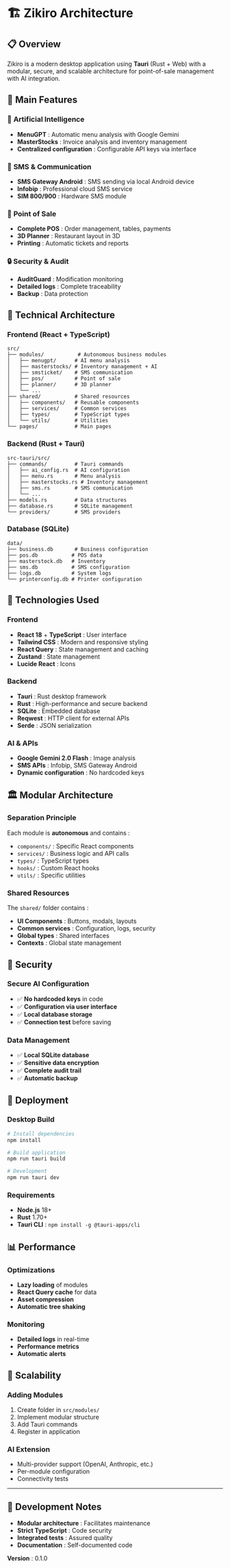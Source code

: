 # 🏗️ Zikiro Architecture

## 📋 Overview

Zikiro is a modern desktop application using **Tauri** (Rust + Web) with a modular, secure, and scalable architecture for point-of-sale management with AI integration.

## 🎯 Main Features

### 🤖 **Artificial Intelligence**
- **MenuGPT** : Automatic menu analysis with Google Gemini
- **MasterStocks** : Invoice analysis and inventory management
- **Centralized configuration** : Configurable API keys via interface

### 📱 **SMS & Communication**
- **SMS Gateway Android** : SMS sending via local Android device
- **Infobip** : Professional cloud SMS service
- **SIM 800/900** : Hardware SMS module

### 🛒 **Point of Sale**
- **Complete POS** : Order management, tables, payments
- **3D Planner** : Restaurant layout in 3D
- **Printing** : Automatic tickets and reports

### 🔒 **Security & Audit**
- **AuditGuard** : Modification monitoring
- **Detailed logs** : Complete traceability
- **Backup** : Data protection

## 📐 Technical Architecture

### **Frontend (React + TypeScript)**
```
src/
├── modules/           # Autonomous business modules
│   ├── menugpt/      # AI menu analysis
│   ├── masterstocks/ # Inventory management + AI
│   ├── smsticket/    # SMS communication
│   ├── pos/          # Point of sale
│   ├── planner/      # 3D planner
│   └── ...
├── shared/           # Shared resources
│   ├── components/   # Reusable components
│   ├── services/     # Common services
│   ├── types/        # TypeScript types
│   └── utils/        # Utilities
└── pages/            # Main pages
```

### **Backend (Rust + Tauri)**
```
src-tauri/src/
├── commands/         # Tauri commands
│   ├── ai_config.rs  # AI configuration
│   ├── menu.rs       # Menu analysis
│   ├── masterstocks.rs # Inventory management
│   ├── sms.rs        # SMS communication
│   └── ...
├── models.rs         # Data structures
├── database.rs       # SQLite management
└── providers/        # SMS providers
```

### **Database (SQLite)**
```
data/
├── business.db       # Business configuration
├── pos.db           # POS data
├── masterstock.db   # Inventory
├── sms.db           # SMS configuration
├── logs.db          # System logs
└── printerconfig.db # Printer configuration
```

## 🔧 Technologies Used

### **Frontend**
- **React 18** + **TypeScript** : User interface
- **Tailwind CSS** : Modern and responsive styling
- **React Query** : State management and caching
- **Zustand** : State management
- **Lucide React** : Icons

### **Backend**
- **Tauri** : Rust desktop framework
- **Rust** : High-performance and secure backend
- **SQLite** : Embedded database
- **Reqwest** : HTTP client for external APIs
- **Serde** : JSON serialization

### **AI & APIs**
- **Google Gemini 2.0 Flash** : Image analysis
- **SMS APIs** : Infobip, SMS Gateway Android
- **Dynamic configuration** : No hardcoded keys

## 🏛️ Modular Architecture

### **Separation Principle**
Each module is **autonomous** and contains :
- `components/` : Specific React components
- `services/` : Business logic and API calls
- `types/` : TypeScript types
- `hooks/` : Custom React hooks
- `utils/` : Specific utilities

### **Shared Resources**
The `shared/` folder contains :
- **UI Components** : Buttons, modals, layouts
- **Common services** : Configuration, logs, security
- **Global types** : Shared interfaces
- **Contexts** : Global state management

## 🔐 Security

### **Secure AI Configuration**
- ✅ **No hardcoded keys** in code
- ✅ **Configuration via user interface**
- ✅ **Local database storage**
- ✅ **Connection test** before saving

### **Data Management**
- ✅ **Local SQLite database**
- ✅ **Sensitive data encryption**
- ✅ **Complete audit trail**
- ✅ **Automatic backup**

## 🚀 Deployment

### **Desktop Build**
```bash
# Install dependencies
npm install

# Build application
npm run tauri build

# Development
npm run tauri dev
```

### **Requirements**
- **Node.js** 18+
- **Rust** 1.70+
- **Tauri CLI** : `npm install -g @tauri-apps/cli`

## 📊 Performance

### **Optimizations**
- **Lazy loading** of modules
- **React Query cache** for data
- **Asset compression**
- **Automatic tree shaking**

### **Monitoring**
- **Detailed logs** in real-time
- **Performance metrics**
- **Automatic alerts**

## 🔄 Scalability

### **Adding Modules**
1. Create folder in `src/modules/`
2. Implement modular structure
3. Add Tauri commands
4. Register in application

### **AI Extension**
- Multi-provider support (OpenAI, Anthropic, etc.)
- Per-module configuration
- Connectivity tests

---

## 📝 Development Notes

- **Modular architecture** : Facilitates maintenance
- **Strict TypeScript** : Code security
- **Integrated tests** : Assured quality
- **Documentation** : Self-documented code

**Version** : 0.1.0  
